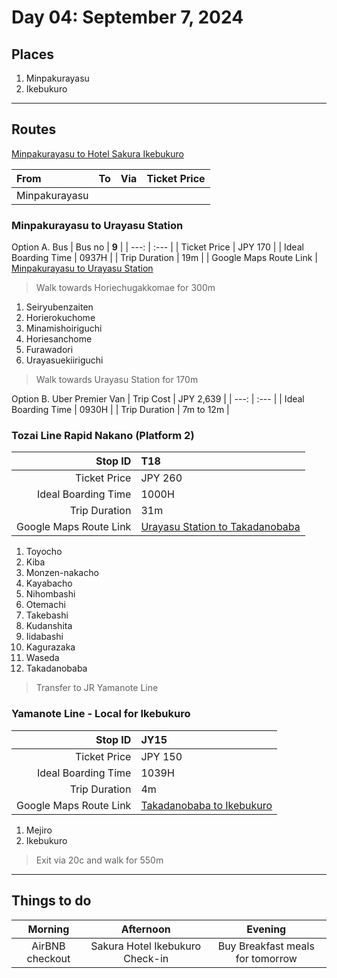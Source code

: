 # Day 04: September 7, 2024

## Places
1. Minpakurayasu
2. Ikebukuro

---

## Routes

[Minpakurayasu to Hotel Sakura Ikebukuro](https://maps.app.goo.gl/uZvh6WbGtrQe58sN8)


| From | To | Via | Ticket Price |
| :--- | :--- | :---: | ---: |
| Minpakurayasu ||||

### Minpakurayasu to Urayasu Station 

Option A. Bus
| Bus no | **9** |
| ---: | :--- |
| Ticket Price | JPY 170 |
| Ideal Boarding Time | 0937H |
| Trip Duration | 19m |
| Google Maps Route Link | [Minpakurayasu to Urayasu Station](https://maps.app.goo.gl/CbVU7u1Fy4rxVngv6)

> Walk towards Horiechugakkomae for 300m

1. Seiryubenzaiten
2. Horierokuchome
3. Minamishoiriguchi
4. Horiesanchome
5. Furawadori
6. Urayasuekiiriguchi

> Walk towards Urayasu Station for 170m

Option B. Uber Premier Van
| Trip Cost | JPY 2,639 |
| ---: | :--- |
| Ideal Boarding Time | 0930H |
| Trip Duration | 7m to 12m |

### Tozai Line Rapid Nakano (**Platform 2**)

| Stop ID | **T18** |
| ---: | :--- |
| Ticket Price | JPY 260 |
| Ideal Boarding Time | 1000H |
| Trip Duration | 31m |
| Google Maps Route Link | [Urayasu Station to Takadanobaba](https://maps.app.goo.gl/WtyBmo46eePeGmDf7) |

1. Toyocho
2. Kiba
3. Monzen-nakacho
4. Kayabacho
5. Nihombashi
6. Otemachi
7. Takebashi
8. Kudanshita
9. Iidabashi
10. Kagurazaka
11. Waseda
12. Takadanobaba

> Transfer to JR Yamanote Line

### Yamanote Line - Local for Ikebukuro

| Stop ID | **JY15** |
| ---: | :--- |
| Ticket Price | JPY 150 |
| Ideal Boarding Time | 1039H |
| Trip Duration | 4m |
| Google Maps Route Link | [Takadanobaba to Ikebukuro](https://maps.app.goo.gl/PBwtHSNchhUQPK5J6)

1. Mejiro
2. Ikebukuro

> Exit via 20c and walk for 550m

---

## Things to do

| Morning | Afternoon | Evening |
| :---: | :---: | :---: |
| AirBNB checkout | Sakura Hotel Ikebukuro Check-in | Buy Breakfast meals for tomorrow |

